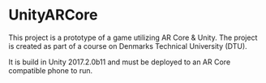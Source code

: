 # UnityARCore

This project is a prototype of a game utilizing AR Core & Unity. The project is created as part of a course on Denmarks Technical University (DTU).

It is build in Unity 2017.2.0b11 and must be deployed to an AR Core compatible phone to run.
